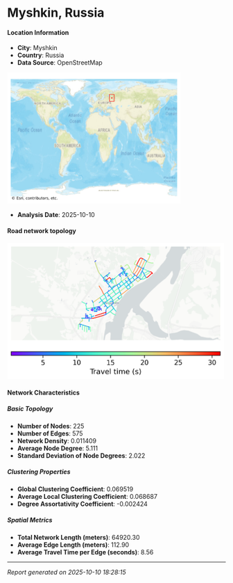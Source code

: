 # Myshkin, Russia

#### Location Information

- **City**: Myshkin
- **Country**: Russia
- **Data Source**: OpenStreetMap
<img src="Myshkin_location.png" alt="Myshkin Location Map" width="400" />

- **Analysis Date**: 2025-10-10

#### Road network topology

<img src="Myshkin_network_map.png" alt="Myshkin Road Network Map" width="500"/>

#### Network Characteristics

##### Basic Topology

- **Number of Nodes**: 225
- **Number of Edges**: 575
- **Network Density**: 0.011409
- **Average Node Degree**: 5.111
- **Standard Deviation of Node Degrees**: 2.022

##### Clustering Properties

- **Global Clustering Coefficient**: 0.069519
- **Average Local Clustering Coefficient**: 0.068687
- **Degree Assortativity Coefficient**: -0.002424

##### Spatial Metrics

- **Total Network Length (meters)**: 64920.30
- **Average Edge Length (meters)**: 112.90
- **Average Travel Time per Edge (seconds)**: 8.56

---
*Report generated on 2025-10-10 18:28:15*
